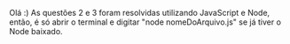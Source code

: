 Olá :)
As questões 2 e 3 foram resolvidas utilizando JavaScript e Node, então, é só abrir o terminal e digitar "node nomeDoArquivo.js" se já tiver o Node baixado.